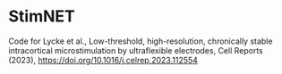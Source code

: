 # StimNET
Code for Lycke et al., Low-threshold, high-resolution, chronically stable intracortical microstimulation by ultraflexible electrodes, Cell Reports (2023), https://doi.org/10.1016/j.celrep.2023.112554

